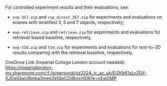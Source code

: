 For controlled experiment results and their evaluations, see: 

- `exp-357.zip` and `csp_direct_357.zip` for experiments and evaluations on scenes with stratified 3, 5 and 7 objects, respectively;

- `exp-retrieve.zip` and `retrieve.zip` for experiments and evaluations for retrieval-based baseline, respectively, 

- `exp-t3d.zip` and `t3d.zip` for experiments and evaluations for text-to-3D results comparing with the retrieval baseline, respectively. 

OneDrive Link (Imperial College London account needed): https://imperiallondon-my.sharepoint.com/:f:/g/personal/sz2224_ic_ac_uk/Ej2Kb61sLvZGif-XJDeGbeUBmka3mee2kfQeC2iiBmcHDA?e=vEwDMP
